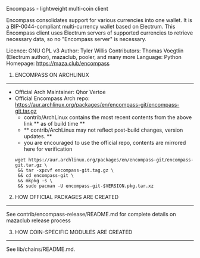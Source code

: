 Encompass - lightweight multi-coin client

Encompass consolidates support for various currencies into one wallet. It is a BIP-0044-compliant multi-currency wallet based on Electrum. This Encompass client uses Electrum servers of supported currencies to retrieve necessary data, so no "Encompass server" is necessary.

Licence: GNU GPL v3
Author: Tyler Willis
Contributors: Thomas Voegtlin (Electrum author), mazaclub, pooler, and many more
Language: Python
Homepage: https://maza.club/encompass

1. ENCOMPASS ON ARCHLINUX
----------------------

 * Official Arch Maintainer: Qhor Vertoe
 * Official Encompass Arch repo: https://aur.archlinux.org/packages/en/encompass-git/encompass-git.tar.gz 
   - contrib/ArchLinux contains the most recent contents from the above link ** as of build time **
   - ** contrib/ArchLinux may not reflect post-build changes, version updates. **
   - you are encouraged to use the official repo, contents are mirrored here for verification
   ```
   wget https://aur.archlinux.org/packages/en/encompass-git/encompass-git.tar.gz \
    && tar -xpzvf encompass-git.tag.gz \
    && cd encompass-git \
    && mkpkg -s \
    && sudo pacman -U encompass-git-$VERSION.pkg.tar.xz
    ```

2. HOW OFFICIAL PACKAGES ARE CREATED
------------------------------------

See contrib/encompass-release/README.md for complete details on mazaclub release process

3. HOW COIN-SPECIFIC MODULES ARE CREATED
----------------------------------------

See lib/chains/README.md.
